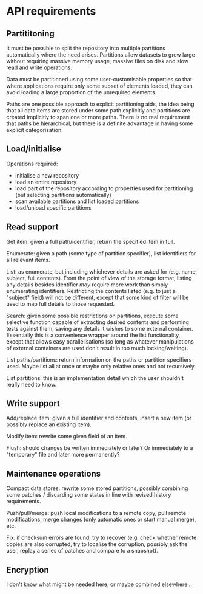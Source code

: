 API requirements
===========

Partititoning
----------------

It must be possible to split the repository into multiple partitions
automatically where the need arises. Partitions allow datasets to grow large
without requiring massive memory usage, massive files on disk and slow read
and write operations.

Data must be partitioned using some user-customisable properties so that where
applications require only some subset of elements loaded, they can avoid
loading a large proportion of the unrequired elements.

Paths are one possible approach to explicit partitioning aids, the idea being
that all data items are stored under some path explicitly and partitions are
created implicitly to span one or more paths. There is no real requirement that
paths be hierarchical, but there is a definite advantage in having some
explicit categorisation.


Load/initialise
-------------------

Operations required:

*   initialise a new repository
*   load an entire repository
*   load part of the repository according to properties used for partitioning
    (but selecting partitions automatically)
*   scan available partitions and list loaded partitions
*   load/unload specific partitions


Read support
------------------

Get item: given a full path/identifier, return the specified item in full.

Enumerate: given a path (some type of partition specifier), list identifiers
for all relevant items.

List: as enumerate, but including whichever details are asked for (e.g. name,
subject, full contents). From the point of view of the storage format, listing
any details besides identifier *may* require more work than simply enumerating
identifiers. Restricting the contents listed (e.g. to just a "subject" field)
will not be different, except that some kind of filter will be used to map full
details to those requested.

Search: given some possible restrictions on partitions, execute some selective
function capable of extracting desired contents and performing tests against
them, saving any details it wishes to some external container. Essentially this
is a convenience wrapper around the list functionality, except that allows easy
parallelisations (so long as whatever manipulations of external containers are
used don't result in too much locking/waiting).

List paths/partitions: return information on the paths or partition specifiers
used. Maybe list all at once or maybe only relative ones and not recursively.

List partitions: this is an implementation detail which the user shouldn't
really need to know.


Write support
-----------------

Add/replace item: given a full identifier and contents, insert a new item (or
possibly replace an existing item).

Modify item: rewrite some given field of an item.

Flush: should changes be written immediately or later? Or immediately to a
"temporary" file and later more permanently?


Maintenance operations
-------------------------------

Compact data stores: rewrite some stored partitions, possibly combining some
patches / discarding some states in line with revised history requirements.

Push/pull/merge: push local modifications to a remote copy, pull remote
modifications, merge changes (only automatic ones or start manual merge), etc.

Fix: if checksum errors are found, try to recover (e.g. check whether remote
copies are also corrupted, try to localise the corruption, possibly ask the
user, replay a series of patches and compare to a snapshot).


Encryption
--------------

I don't know what might be needed here, or maybe combined elsewhere...
